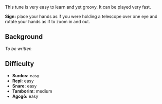This tune is very easy to learn and yet groovy. It can be played very fast.

**Sign:** place your hands as if you were holding a telescope over one eye and
rotate your hands as if to zoom in and out.

## Background

*To be written.*

## Difficulty

* **Surdos:** easy
* **Repi:** easy
* **Snare:** easy
* **Tamborim:** medium
* **Agogô:** easy
